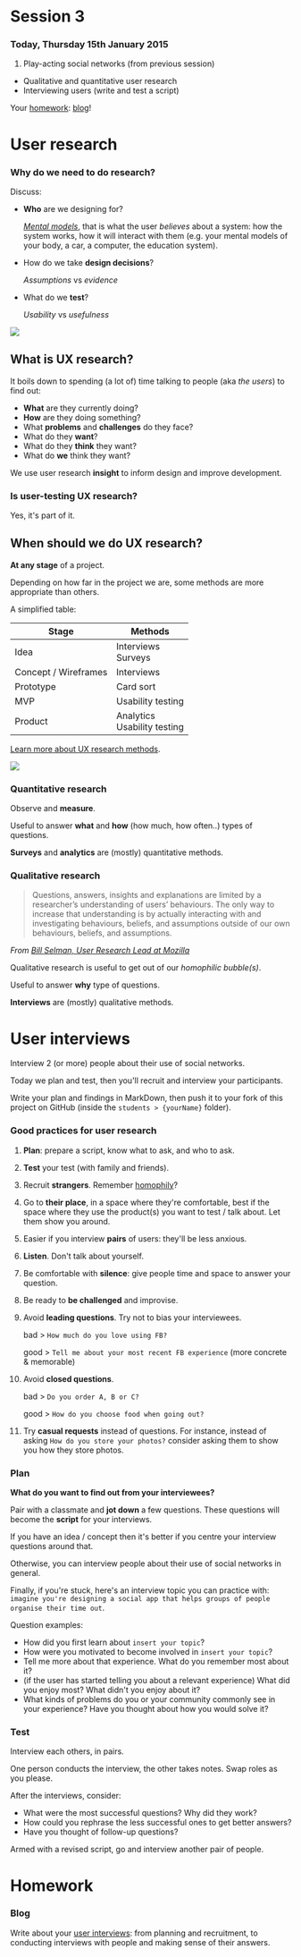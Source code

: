 # Session 3	

### Today, Thursday 15th January 2015

1. Play-acting social networks (from previous session)
* Qualitative and quantitative user research
* Interviewing users (write and test a script)
 	

Your [homework](#homework): [blog](#blog)! 


# User research

### Why do we need to do research?

Discuss:

* **Who** are we designing for? 

	[*Mental models*](http://www.nngroup.com/articles/mental-models), that is what the user *believes* about a system: how the system works, how it will interact with them (e.g. your mental models of your body, a car, a computer, the education system).

* How do we take **design decisions**? 

	*Assumptions* vs *evidence*

* What do we **test**? 

	*Usability* vs *usefulness*

![](https://raw.githubusercontent.com/RavensbourneWebMedia/WEB14204/master/sessions/assets/dilbert-easy-to-use.png)

## What is UX research?

It boils down to spending (a lot of) time talking to people (aka *the users*) to find out:

* **What** are they currently doing?
* **How** are they doing something?
* What **problems** and **challenges** do they face?
* What do they **want**?
* What do they **think** they want?
* What do **we** think they want?

We use user research **insight** to inform design and improve development.

### Is user-testing UX research?

Yes, it's part of it.

## When should we do UX research?

**At any stage** of a project.

Depending on how far in the project we are, some methods are more appropriate than others.

A simplified table:

Stage					| Methods			
-----------------------	| -------
Idea					| Interviews <br>Surveys 
Concept / Wireframes 	| Interviews
Prototype 				| Card sort
MVP 					| Usability testing
Product 				| Analytics <br>Usability testing

[Learn more about UX research methods](http://www.nngroup.com/articles/which-ux-research-methods/).



<!--## Qua?-->

![](https://raw.githubusercontent.com/RavensbourneWebMedia/WEB14204/master/sessions/assets/qualitative-quantitative.png)
<!--![](https://raw.githubusercontent.com/RavensbourneWebMedia/WEB14204/master/sessions/assets/qualitative+quantitative.png)-->

### Quantitative research

Observe and **measure**.

Useful to answer **what** and **how** (how much, how often..) types of questions.

**Surveys** and **analytics** are (mostly) quantitative methods.

### Qualitative research

> Questions, answers, insights and explanations are limited by a researcher’s understanding of users’ behaviours. The only way to increase that understanding is by actually interacting with and investigating behaviours, beliefs, and assumptions outside of our own behaviours, beliefs, and assumptions. 

*From [Bill Selman, User Research Lead at Mozilla](http://blog.mozilla.org/ux/2014/10/why-do-we-conduct-qualitative-user-research/)*

Qualitative research is useful to get out of our *homophilic bubble(s)*.

Useful to answer **why** type of questions.

**Interviews** are (mostly) qualitative methods.



# User interviews

Interview 2 (or more) people about their use of social networks.

Today we plan and test, then you'll recruit and interview your participants.

Write your plan and findings in MarkDown, then push it to your fork of this project on GitHub (inside the `students > {yourName}` folder).

### Good practices for user research

1. **Plan**: prepare a script, know what to ask, and who to ask.
2. **Test** your test (with family and friends).
3. Recruit **strangers**. Remember [homophily](http://en.wikipedia.org/wiki/Homophily)?
4. Go to **their place**, in a space where they're comfortable, best if the space where they use the product(s) you want to test / talk about. Let them show you around.
5. Easier if you interview **pairs** of users: they'll be less anxious.
6. **Listen**. Don't talk about yourself.
7. Be comfortable with **silence**: give people time and space to answer your question.
8. Be ready to **be challenged** and improvise.
9. Avoid **leading questions**. Try not to bias your interviewees.

	bad > `How much do you love using FB?`
	
	good > `Tell me about your most recent FB experience` (more concrete & memorable)
	
10. Avoid **closed questions**.

	bad > `Do you order A, B or C?`
	
	good > `How do you choose food when going out?`
	
11. Try **casual requests** instead of questions. For instance, instead of asking `How do you store your photos?` consider asking them to show you how they store photos.		
	
### Plan

**What do you want to find out from your interviewees?**

Pair with a classmate and **jot down** a few questions. These questions will become the **script** for your interviews.

If you have an idea / concept then it's better if you centre your interview questions around that.

Otherwise, you can interview people about their use of social networks in general.

Finally, if you're stuck, here's an interview topic you can practice with: `imagine you're designing a social app that helps groups of people organise their time out`. 

Question examples:

* How did you first learn about `insert your topic`?
* How were you motivated to become involved in `insert your topic`?
* Tell me more about that experience. What do you remember most about it?
* (if the user has started telling you about a relevant experience) What did you enjoy most? What didn't you enjoy about it?
* What kinds of problems do you or your community commonly see in your experience? Have you thought about how you would solve it?

### Test	

Interview each others, in pairs. 

One person conducts the interview, the other takes notes. Swap roles as you please.
	
After the interviews, consider:	
	
* What were the most successful questions? Why did they work?
* How could you rephrase the less successful ones to get better answers?
* Have you thought of follow-up questions?	

Armed with a revised script, go and interview another pair of people.

	
# Homework

### Blog

Write about your [user interviews](#user-interviews): from planning and recruitment, to conducting interviews with people and making sense of their answers.
